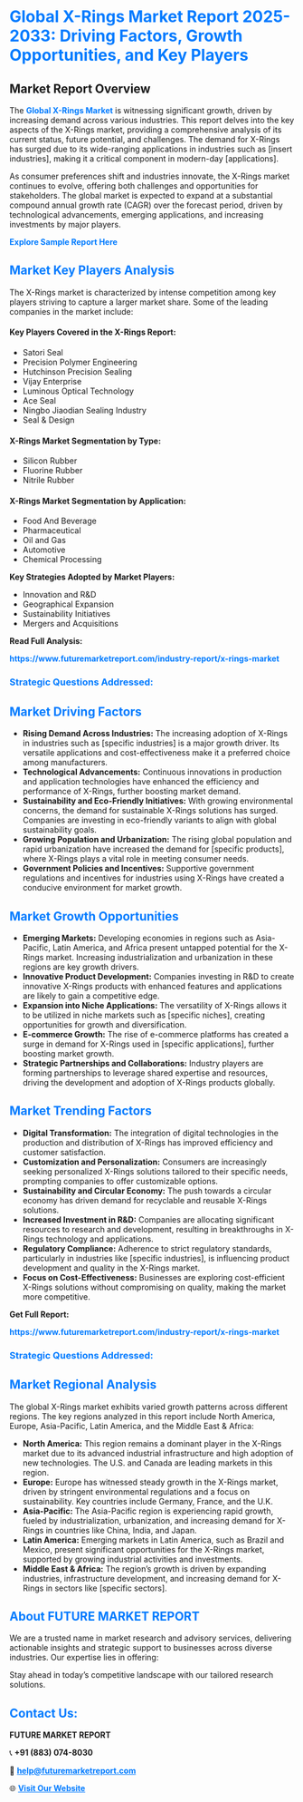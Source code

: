 <h1 style="color: #007BFF;">Global X-Rings Market Report 2025-2033: Driving Factors, Growth Opportunities, and Key Players</h1>

<section id="overview">
<h2>Market Report Overview</h2>
<p>The <a href="https://www.futuremarketreport.com/industry-report/x-rings-market" style="color: #007BFF; text-decoration: none;"><strong>Global X-Rings Market</strong></a> is witnessing significant growth, driven by increasing demand across various industries. This report delves into the key aspects of the X-Rings market, providing a comprehensive analysis of its current status, future potential, and challenges. The demand for X-Rings has surged due to its wide-ranging applications in industries such as [insert industries], making it a critical component in modern-day [applications].</p>
<p>As consumer preferences shift and industries innovate, the X-Rings market continues to evolve, offering both challenges and opportunities for stakeholders. The global market is expected to expand at a substantial compound annual growth rate (CAGR) over the forecast period, driven by technological advancements, emerging applications, and increasing investments by major players.</p>
</section>

<section id="overview">
<p><a href="https://www.futuremarketreport.com/request-sample/reportId=52367" style="color: #007BFF; text-decoration: none;"><strong>Explore Sample Report Here</strong></a></p>
</section>

<section id="key-players">
<h2 style="color: #007BFF;">Market Key Players Analysis</h2>
<p>The X-Rings market is characterized by intense competition among key players striving to capture a larger market share. Some of the leading companies in the market include:</p>
<h4>Key Players Covered in the X-Rings Report:</h4>
<ul><li>Satori Seal</li><li>Precision Polymer Engineering</li><li>Hutchinson Precision Sealing</li><li>Vijay Enterprise</li><li>Luminous Optical Technology</li><li>Ace Seal</li><li>Ningbo Jiaodian Sealing Industry</li><li>Seal &amp; Design</li></ul>
<h4>X-Rings Market Segmentation by Type:</h4>
<ul><li>Silicon Rubber</li><li>Fluorine Rubber</li><li>Nitrile Rubber</li></ul>

<h4>X-Rings Market Segmentation by Application:</h4>
<ul><li>Food And Beverage</li><li>Pharmaceutical</li><li>Oil and Gas</li><li>Automotive</li><li>Chemical Processing</li></ul>
<p><strong>Key Strategies Adopted by Market Players:</strong></p>
<ul>
<li>Innovation and R&D</li>
<li>Geographical Expansion</li>
<li>Sustainability Initiatives</li>
<li>Mergers and Acquisitions</li>
</ul>
</section>

<section>
<p><strong>Read Full Analysis: </strong></p><a href="https://www.futuremarketreport.com/industry-report/x-rings-market" style="color: #007BFF; text-decoration: none;"><strong>https://www.futuremarketreport.com/industry-report/x-rings-market</strong></a>
<h3 style="color: #007BFF;">Strategic Questions Addressed:</h3>
</section>

<section id="driving-factors">
<h2 style="color: #007BFF;">Market Driving Factors</h2>
<ul>
<li><strong>Rising Demand Across Industries:</strong> The increasing adoption of X-Rings in industries such as [specific industries] is a major growth driver. Its versatile applications and cost-effectiveness make it a preferred choice among manufacturers.</li>
<li><strong>Technological Advancements:</strong> Continuous innovations in production and application technologies have enhanced the efficiency and performance of X-Rings, further boosting market demand.</li>
<li><strong>Sustainability and Eco-Friendly Initiatives:</strong> With growing environmental concerns, the demand for sustainable X-Rings solutions has surged. Companies are investing in eco-friendly variants to align with global sustainability goals.</li>
<li><strong>Growing Population and Urbanization:</strong> The rising global population and rapid urbanization have increased the demand for [specific products], where X-Rings plays a vital role in meeting consumer needs.</li>
<li><strong>Government Policies and Incentives:</strong> Supportive government regulations and incentives for industries using X-Rings have created a conducive environment for market growth.</li>
</ul>
</section>

<section id="growth-opportunities">
<h2 style="color: #007BFF;">Market Growth Opportunities</h2>
<ul>
<li><strong>Emerging Markets:</strong> Developing economies in regions such as Asia-Pacific, Latin America, and Africa present untapped potential for the X-Rings market. Increasing industrialization and urbanization in these regions are key growth drivers.</li>
<li><strong>Innovative Product Development:</strong> Companies investing in R&D to create innovative X-Rings products with enhanced features and applications are likely to gain a competitive edge.</li>
<li><strong>Expansion into Niche Applications:</strong> The versatility of X-Rings allows it to be utilized in niche markets such as [specific niches], creating opportunities for growth and diversification.</li>
<li><strong>E-commerce Growth:</strong> The rise of e-commerce platforms has created a surge in demand for X-Rings used in [specific applications], further boosting market growth.</li>
<li><strong>Strategic Partnerships and Collaborations:</strong> Industry players are forming partnerships to leverage shared expertise and resources, driving the development and adoption of X-Rings products globally.</li>
</ul>
</section>

<section id="trending-factors">
<h2 style="color: #007BFF;">Market Trending Factors</h2>
<ul>
<li><strong>Digital Transformation:</strong> The integration of digital technologies in the production and distribution of X-Rings has improved efficiency and customer satisfaction.</li>
<li><strong>Customization and Personalization:</strong> Consumers are increasingly seeking personalized X-Rings solutions tailored to their specific needs, prompting companies to offer customizable options.</li>
<li><strong>Sustainability and Circular Economy:</strong> The push towards a circular economy has driven demand for recyclable and reusable X-Rings solutions.</li>
<li><strong>Increased Investment in R&D:</strong> Companies are allocating significant resources to research and development, resulting in breakthroughs in X-Rings technology and applications.</li>
<li><strong>Regulatory Compliance:</strong> Adherence to strict regulatory standards, particularly in industries like [specific industries], is influencing product development and quality in the X-Rings market.</li>
<li><strong>Focus on Cost-Effectiveness:</strong> Businesses are exploring cost-efficient X-Rings solutions without compromising on quality, making the market more competitive.</li>
</ul>
</section>

<section>
<p><strong>Get Full Report: </strong></p><a href="https://www.futuremarketreport.com/industry-report/x-rings-market" style="color: #007BFF; text-decoration: none;"><strong>https://www.futuremarketreport.com/industry-report/x-rings-market</strong></a>
<h3 style="color: #007BFF;">Strategic Questions Addressed:</h3>
</section>


<section id="regional-analysis">
<h2 style="color: #007BFF;">Market Regional Analysis</h2>
<p>The global X-Rings market exhibits varied growth patterns across different regions. The key regions analyzed in this report include North America, Europe, Asia-Pacific, Latin America, and the Middle East & Africa:</p>
<ul>
<li><strong>North America:</strong> This region remains a dominant player in the X-Rings market due to its advanced industrial infrastructure and high adoption of new technologies. The U.S. and Canada are leading markets in this region.</li>
<li><strong>Europe:</strong> Europe has witnessed steady growth in the X-Rings market, driven by stringent environmental regulations and a focus on sustainability. Key countries include Germany, France, and the U.K.</li>
<li><strong>Asia-Pacific:</strong> The Asia-Pacific region is experiencing rapid growth, fueled by industrialization, urbanization, and increasing demand for X-Rings in countries like China, India, and Japan.</li>
<li><strong>Latin America:</strong> Emerging markets in Latin America, such as Brazil and Mexico, present significant opportunities for the X-Rings market, supported by growing industrial activities and investments.</li>
<li><strong>Middle East & Africa:</strong> The region’s growth is driven by expanding industries, infrastructure development, and increasing demand for X-Rings in sectors like [specific sectors].</li>
</ul>
</section>

<footer>
<h2 style="color: #007BFF;">About FUTURE MARKET REPORT</h2>
<p>We are a trusted name in market research and advisory services, delivering actionable insights and strategic support to businesses across diverse industries. Our expertise lies in offering:</p>

<p>Stay ahead in today’s competitive landscape with our tailored research solutions.</p>

<h2 style="color: #007BFF;">Contact Us:</h2>
<p><strong>FUTURE MARKET REPORT</strong></p>
<p>📞 <strong>+91 (883) 074-8030</strong></p>
<p>📧 <strong><a href="mailto:help@futuremarketreport.com" style="color: #007BFF;">help@futuremarketreport.com</a></strong></p>
<p>🌐 <strong><a href="https://www.futuremarketreport.com/" style="color: #007BFF;">Visit Our Website</a></strong></p>
</footer>